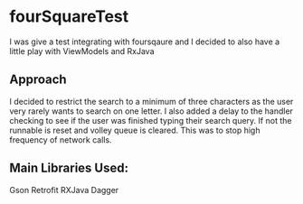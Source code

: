 # fourSquareTest

I was give a test integrating with foursqaure and I decided to also have a little play with ViewModels and RxJava
## Approach

I decided to restrict the search to a minimum of three characters as the user very rarely wants to search on one letter.
I also added a delay to the handler checking to see if the user was finished typing their search query. If not the runnable is reset and volley queue is cleared. This was to stop high frequency of network calls.


## Main Libraries Used:
Gson
Retrofit
RXJava
Dagger